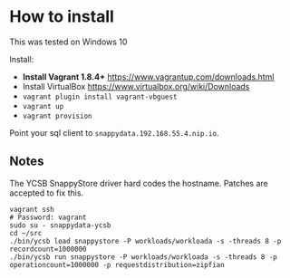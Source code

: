 # How to install

This was tested on Windows 10

Install:

* __Install Vagrant 1.8.4+__ https://www.vagrantup.com/downloads.html
* Install VirtualBox https://www.virtualbox.org/wiki/Downloads
* `vagrant plugin install vagrant-vbguest`
* `vagrant up`
* `vagrant provision`

Point your sql client to `snappydata.192.168.55.4.nip.io`.

## Notes

The YCSB SnappyStore driver hard codes the hostname. Patches are accepted to fix this.

```
vagrant ssh
# Password: vagrant
sudo su - snappydata-ycsb
cd ~/src
./bin/ycsb load snappystore -P workloads/workloada -s -threads 8 -p recordcount=1000000
./bin/ycsb run snappystore -P workloads/workloada -s -threads 8 -p operationcount=1000000 -p requestdistribution=zipfian
```
